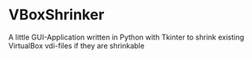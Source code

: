 # VBoxShrinker
A little GUI-Application written in Python with Tkinter to shrink existing VirtualBox vdi-files if they are shrinkable
